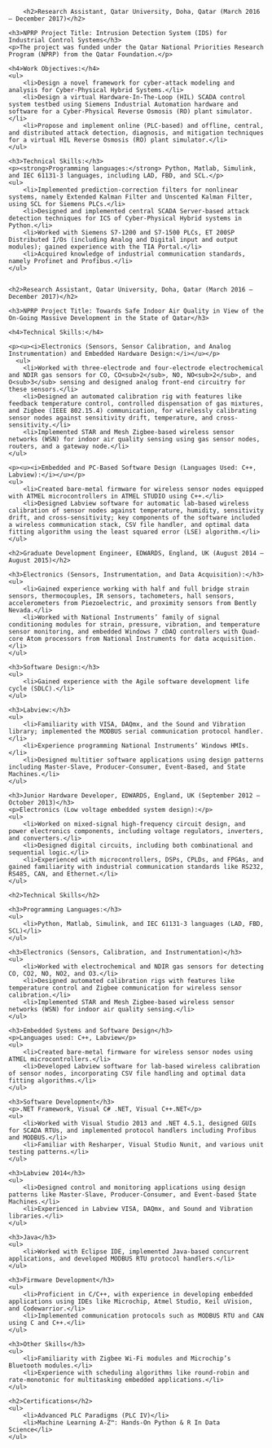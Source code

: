 <html lang="en">
<head>
    <meta charset="UTF-8">
    <title>Work Experience - H. M. Sabbir Ahmad</title>
</head>
<body>

        <h2>Research Assistant, Qatar University, Doha, Qatar (March 2016 – December 2017)</h2>

    <h3>NPRP Project Title: Intrusion Detection System (IDS) for Industrial Control Systems</h3>
    <p>The project was funded under the Qatar National Priorities Research Program (NPRP) from the Qatar Foundation.</p>

    <h4>Work Objectives:</h4>
    <ul>
        <li>Design a novel framework for cyber-attack modeling and analysis for Cyber-Physical Hybrid Systems.</li>
        <li>Design a virtual Hardware-In-The-Loop (HIL) SCADA control system testbed using Siemens Industrial Automation hardware and software for a Cyber-Physical Reverse Osmosis (RO) plant simulator.</li>
        <li>Propose and implement online (PLC-based) and offline, central, and distributed attack detection, diagnosis, and mitigation techniques for a virtual HIL Reverse Osmosis (RO) plant simulator.</li>
    </ul>

    <h3>Technical Skills:</h3>
    <p><strong>Programming languages:</strong> Python, Matlab, Simulink, and IEC 61131-3 languages, including LAD, FBD, and SCL.</p>
    <ul>
        <li>Implemented prediction-correction filters for nonlinear systems, namely Extended Kalman Filter and Unscented Kalman Filter, using SCL for Siemens PLCs.</li>
        <li>Designed and implemented central SCADA Server-based attack detection techniques for ICS of Cyber-Physical Hybrid systems in Python.</li>
        <li>Worked with Siemens S7-1200 and S7-1500 PLCs, ET 200SP Distributed I/Os (including Analog and Digital input and output modules); gained experience with the TIA Portal.</li>
        <li>Acquired knowledge of industrial communication standards, namely Profinet and Profibus.</li>
    </ul>

    
    <h2>Research Assistant, Qatar University, Doha, Qatar (March 2016 – December 2017)</h2>

    <h3>NPRP Project Title: Towards Safe Indoor Air Quality in View of the On-Going Massive Development in the State of Qatar</h3>

    <h4>Technical Skills:</h4>

    <p><u><i>Electronics (Sensors, Sensor Calibration, and Analog Instrumentation) and Embedded Hardware Design:</i></u></p>
      <ul>
        <li>Worked with three-electrode and four-electrode electrochemical and NDIR gas sensors for CO, CO<sub>2</sub>, NO, NO<sub>2</sub>, and O<sub>3</sub> sensing and designed analog front-end circuitry for these sensors.</li>
        <li>Designed an automated calibration rig with features like feedback temperature control, controlled dispensation of gas mixtures, and Zigbee (IEEE 802.15.4) communication, for wirelessly calibrating sensor nodes against sensitivity drift, temperature, and cross-sensitivity.</li>
        <li>Implemented STAR and Mesh Zigbee-based wireless sensor networks (WSN) for indoor air quality sensing using gas sensor nodes, routers, and a gateway node.</li>
    </ul>

    <p><u><i>Embedded and PC-Based Software Design (Languages Used: C++, Labview):</i></u></p>
    <ul>
        <li>Created bare-metal firmware for wireless sensor nodes equipped with ATMEL microcontrollers in ATMEL STUDIO using C++.</li>
        <li>Designed Labview software for automatic lab-based wireless calibration of sensor nodes against temperature, humidity, sensitivity drift, and cross-sensitivity; key components of the software included a wireless communication stack, CSV file handler, and optimal data fitting algorithm using the least squared error (LSE) algorithm.</li>
    </ul>

    <h2>Graduate Development Engineer, EDWARDS, England, UK (August 2014 – August 2015)</h2>

    <h3>Electronics (Sensors, Instrumentation, and Data Acquisition):</h3>
    <ul>
        <li>Gained experience working with half and full bridge strain sensors, thermocouples, IR sensors, tachometers, hall sensors, accelerometers from Piezoelectric, and proximity sensors from Bently Nevada.</li>
        <li>Worked with National Instruments’ family of signal conditioning modules for strain, pressure, vibration, and temperature sensor monitoring, and embedded Windows 7 cDAQ controllers with Quad-core Atom processors from National Instruments for data acquisition.</li>
    </ul>

    <h3>Software Design:</h3>
    <ul>
        <li>Gained experience with the Agile software development life cycle (SDLC).</li>
    </ul>

    <h3>Labview:</h3>
    <ul>
        <li>Familiarity with VISA, DAQmx, and the Sound and Vibration library; implemented the MODBUS serial communication protocol handler.</li>
        <li>Experience programming National Instruments’ Windows HMIs.</li>
        <li>Designed multitier software applications using design patterns including Master-Slave, Producer-Consumer, Event-Based, and State Machines.</li>
    </ul>

    <h3>Junior Hardware Developer, EDWARDS, England, UK (September 2012 – October 2013)</h3>
    <p>Electronics (Low voltage embedded system design):</p>
    <ul>
        <li>Worked on mixed-signal high-frequency circuit design, and power electronics components, including voltage regulators, inverters, and converters.</li>
        <li>Designed digital circuits, including both combinational and sequential logic.</li>
        <li>Experienced with microcontrollers, DSPs, CPLDs, and FPGAs, and gained familiarity with industrial communication standards like RS232, RS485, CAN, and Ethernet.</li>
    </ul>

    <h2>Technical Skills</h2>

    <h3>Programming Languages:</h3>
    <ul>
        <li>Python, Matlab, Simulink, and IEC 61131-3 languages (LAD, FBD, SCL)</li>
    </ul>

    <h3>Electronics (Sensors, Calibration, and Instrumentation)</h3>
    <ul>
        <li>Worked with electrochemical and NDIR gas sensors for detecting CO, CO2, NO, NO2, and O3.</li>
        <li>Designed automated calibration rigs with features like temperature control and Zigbee communication for wireless sensor calibration.</li>
        <li>Implemented STAR and Mesh Zigbee-based wireless sensor networks (WSN) for indoor air quality sensing.</li>
    </ul>

    <h3>Embedded Systems and Software Design</h3>
    <p>Languages used: C++, Labview</p>
    <ul>
        <li>Created bare-metal firmware for wireless sensor nodes using ATMEL microcontrollers.</li>
        <li>Developed Labview software for lab-based wireless calibration of sensor nodes, incorporating CSV file handling and optimal data fitting algorithms.</li>
    </ul>

    <h3>Software Development</h3>
    <p>.NET Framework, Visual C# .NET, Visual C++.NET</p>
    <ul>
        <li>Worked with Visual Studio 2013 and .NET 4.5.1, designed GUIs for SCADA RTUs, and implemented protocol handlers including Profibus and MODBUS.</li>
        <li>Familiar with Resharper, Visual Studio Nunit, and various unit testing patterns.</li>
    </ul>

    <h3>Labview 2014</h3>
    <ul>
        <li>Designed control and monitoring applications using design patterns like Master-Slave, Producer-Consumer, and Event-based State Machines.</li>
        <li>Experienced in Labview VISA, DAQmx, and Sound and Vibration libraries.</li>
    </ul>

    <h3>Java</h3>
    <ul>
        <li>Worked with Eclipse IDE, implemented Java-based concurrent applications, and developed MODBUS RTU protocol handlers.</li>
    </ul>

    <h3>Firmware Development</h3>
    <ul>
        <li>Proficient in C/C++, with experience in developing embedded applications using IDEs like Microchip, Atmel Studio, Keil uVision, and Codewarrior.</li>
        <li>Implemented communication protocols such as MODBUS RTU and CAN using C and C++.</li>
    </ul>

    <h3>Other Skills</h3>
    <ul>
        <li>Familiarity with Zigbee Wi-Fi modules and Microchip’s Bluetooth modules.</li>
        <li>Experience with scheduling algorithms like round-robin and rate-monotonic for multitasking embedded applications.</li>
    </ul>

    <h2>Certifications</h2>
    <ul>
        <li>Advanced PLC Paradigms (PLC IV)</li>
        <li>Machine Learning A-Z™: Hands-On Python & R In Data Science</li>
    </ul>

</body>
</html>
